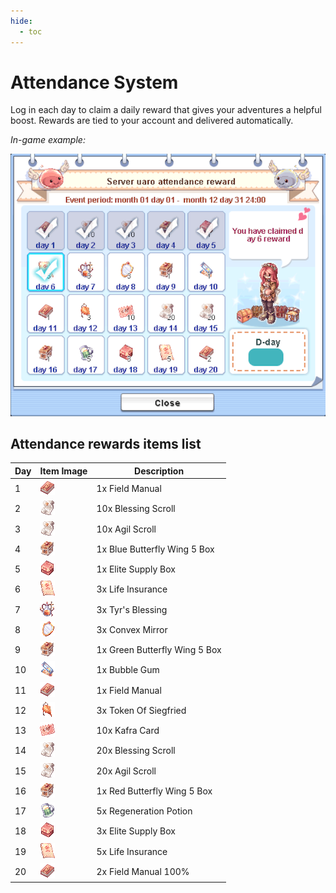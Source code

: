 ```yaml
---
hide:
  - toc
---
```

# Attendance System
Log in each day to claim a daily reward that gives your adventures a helpful boost. Rewards are tied to your account and delivered automatically.

*In-game example:*

![In-game example](img/Screenshots/attendance.png)



## Attendance rewards items list

| Day | Item Image | Description |
|-----|------------|-------------|
| 1 | ![Field Manual](img/12263_1.png) | 1x Field Manual |
| 2 | ![Blessing Scroll](img/12215_1-1.png) | 10x Blessing Scroll |
| 3 | ![Agil Scroll](img/12215_1-1.png) | 10x Agil Scroll |
| 4 | ![Blue Butterfly Wing 5 Box](img/13855.gif) | 1x Blue Butterfly Wing 5 Box |
| 5 | ![ESB](img/14003_1.png) | 1x Elite Supply Box |
| 6 | ![Life Insurance](img/12209_1.png) | 3x Life Insurance |
| 7 | ![Tyr's Blessing](img/Tyr's_Blessing.png) | 3x Tyr's Blessing |
| 8 | ![Convex Mirror](img/12214_1.png) | 3x Convex Mirror |
| 9 | ![Green Butterfly Wing 5 Box](img/13855.gif) | 1x Green Butterfly Wing 5 Box |
| 10 | ![Bubble Gum](img/12210_1.png) | 1x Bubble Gum |
| 11 | ![Field Manual](img/12263_1.png) | 1x Field Manual |
| 12 | ![Token Of Siegfried](img/7621_1.png) | 3x Token Of Siegfried |
| 13 | ![Kafra Card](img/12211_1.png) | 10x Kafra Card |
| 14 | ![Blessing Scroll](img/12215_1-1.png) | 20x Blessing Scroll |
| 15 | ![Agil Scroll](img/12215_1-1.png) | 20x Agil Scroll |
| 16 | ![Red Butterfly Wing 5 Box](img/13855.gif) | 1x Red Butterfly Wing 5 Box |
| 17 | ![Regeneration Potion](img/12461_1.png) | 5x Regeneration Potion |
| 18 | ![ESB](img/14003_1.png) | 3x Elite Supply Box |
| 19 | ![Life Insurance](img/12209_1.png) | 5x Life Insurance |
| 20 | ![Field Manual 100%](img/12263_1.png) | 2x Field Manual 100% |